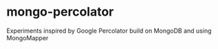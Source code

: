 mongo-percolator
================

Experiments inspired by Google Percolator build on MongoDB and using MongoMapper